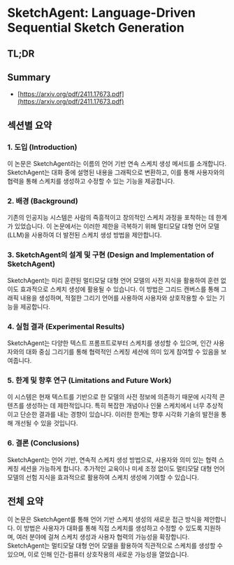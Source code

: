 # SketchAgent: Language-Driven Sequential Sketch Generation
## TL;DR
## Summary
- [https://arxiv.org/pdf/2411.17673.pdf](https://arxiv.org/pdf/2411.17673.pdf)

## 섹션별 요약
### 1. 도입 (Introduction)
이 논문은 SketchAgent라는 이름의 언어 기반 연속 스케치 생성 메서드를 소개합니다. SketchAgent는 대화 중에 설명된 내용을 그래픽으로 변환하고, 이를 통해 사용자와의 협력을 통해 스케치를 생성하고 수정할 수 있는 기능을 제공합니다.

### 2. 배경 (Background)
기존의 인공지능 시스템은 사람의 즉흥적이고 창의적인 스케치 과정을 포착하는 데 한계가 있었습니다. 이 논문에서는 이러한 제한을 극복하기 위해 멀티모달 대형 언어 모델(LLM)을 사용하여 더 발전된 스케치 생성 방법을 제안합니다.

### 3. SketchAgent의 설계 및 구현 (Design and Implementation of SketchAgent)
SketchAgent는 미리 훈련된 멀티모달 대형 언어 모델의 사전 지식을 활용하여 훈련 없이도 효과적으로 스케치 생성에 활용될 수 있습니다. 이 방법은 그리드 캔버스를 통해 그래픽 내용을 생성하며, 적절한 그리기 언어를 사용하여 사용자와 상호작용할 수 있는 기능을 제공합니다.

### 4. 실험 결과 (Experimental Results)
SketchAgent는 다양한 텍스트 프롬프트로부터 스케치를 생성할 수 있으며, 인간 사용자와의 대화 중심 그리기를 통해 협력적인 스케칭 세션에 의미 있게 참여할 수 있음을 보여줍니다.

### 5. 한계 및 향후 연구 (Limitations and Future Work)
이 시스템은 현재 텍스트를 기반으로 한 모델의 사전 정보에 의존하기 때문에 시각적 콘텐츠를 생성하는 데 제한적입니다. 특히 복잡한 개념이나 인물 스케치에서 너무 추상적이고 단순한 결과를 내는 경향이 있습니다. 이러한 한계는 향후 시각화 기술의 발전을 통해 개선될 수 있을 것입니다.

### 6. 결론 (Conclusions)
SketchAgent는 언어 기반, 연속적 스케치 생성 방법으로, 사용자와 의미 있는 협력 스케칭 세션을 가능하게 합니다. 추가적인 교육이나 미세 조정 없이도 멀티모달 대형 언어 모델의 선험 지식을 효과적으로 활용하여 스케치 생성에 기여할 수 있습니다.

## 전체 요약
이 논문은 SketchAgent를 통해 언어 기반 스케치 생성의 새로운 접근 방식을 제안합니다. 이 방법은 사용자가 대화를 통해 직접 스케치를 생성하고 수정할 수 있도록 지원하며, 여러 분야에 걸쳐 스케치 생성과 사용자 협력의 가능성을 확장합니다. SketchAgent는 멀티모달 대형 언어 모델을 활용하여 직관적으로 스케치를 생성할 수 있으며, 이로 인해 인간-컴퓨터 상호작용의 새로운 가능성을 열었습니다.